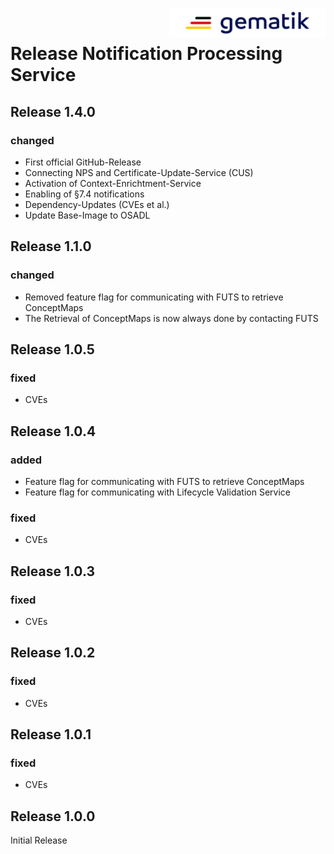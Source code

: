 <img align="right" width="250" height="47" src="media/Gematik_Logo_Flag.png" alt="gematik GmbH Logo"/> <br/> 

# Release Notification Processing Service

## Release 1.4.0
### changed
- First official GitHub-Release
- Connecting NPS and Certificate-Update-Service (CUS)
- Activation of Context-Enrichtment-Service
- Enabling of §7.4 notifications 
- Dependency-Updates (CVEs et al.)
- Update Base-Image to OSADL

## Release 1.1.0
### changed
- Removed feature flag for communicating with FUTS to retrieve ConceptMaps
- The Retrieval of ConceptMaps is now always done by contacting FUTS

## Release 1.0.5

### fixed
- CVEs

## Release 1.0.4

### added
- Feature flag for communicating with FUTS to retrieve ConceptMaps
- Feature flag for communicating with Lifecycle Validation Service

### fixed
- CVEs

## Release 1.0.3

### fixed
- CVEs

## Release 1.0.2

### fixed
- CVEs

## Release 1.0.1

### fixed
- CVEs


## Release 1.0.0

Initial Release